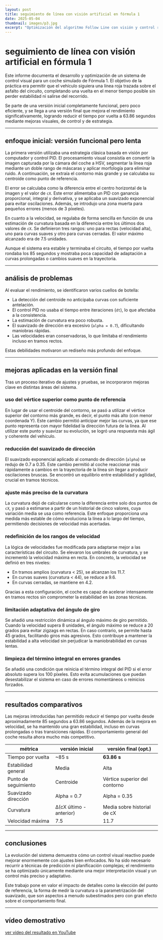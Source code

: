 ```yaml
---
layout: post  
title: seguimiento de línea con visión artificial en fórmula 1  
date: 2025-05-04  
thumbnail: images/p3.jpg  
excerpt: "Optimización del algoritmo Follow Line con visión y control reactivo"  
---
```


# seguimiento de línea con visión artificial en fórmula 1

Este informe documenta el desarrollo y optimización de un sistema de control visual para un coche simulado de Fórmula 1. El objetivo de la práctica era permitir que el vehículo siguiera una línea roja trazada sobre el asfalto del circuito, completando una vuelta en el menor tiempo posible sin perder estabilidad ni salirse del recorrido.

Se parte de una versión inicial completamente funcional, pero poco eficiente, y se llega a una versión final que mejora el rendimiento significativamente, logrando reducir el tiempo por vuelta a 63.86 segundos mediante mejoras visuales, de control y de estrategia.

---

## enfoque inicial: versión funcional pero lenta

La primera versión utilizaba una estrategia clásica basada en visión por computador y control PID. El procesamiento visual consistía en convertir la imagen capturada por la cámara del coche a HSV, segmentar la línea roja mediante un doble rango de máscaras y aplicar morfología para eliminar ruido. A continuación, se extraía el contorno más grande y se calculaba su centroide como punto de referencia.

El error se calculaba como la diferencia entre el centro horizontal de la imagen y el valor de `cX`. Este error alimentaba un PID con ganancia proporcional, integral y derivativa, y se aplicaba un suavizado exponencial para evitar oscilaciones. Además, se introdujo una zona muerta para pequeños errores (menos de 3 píxeles).

En cuanto a la velocidad, se regulaba de forma sencilla en función de una estimación de curvatura basada en la diferencia entre los últimos dos valores de `cX`. Se definieron tres rangos: uno para rectas (velocidad alta), uno para curvas suaves y otro para curvas cerradas. El valor máximo alcanzado era de 7.5 unidades.

Aunque el sistema era estable y terminaba el circuito, el tiempo por vuelta rondaba los 85 segundos y mostraba poca capacidad de adaptación a curvas prolongadas o cambios suaves en la trayectoria.

---

## análisis de problemas

Al evaluar el rendimiento, se identificaron varios cuellos de botella:

- La detección del centroide no anticipaba curvas con suficiente antelación.
- El control PID no usaba el tiempo entre iteraciones (`dt`), lo que afectaba a la consistencia.
- La estimación de curvatura era poco robusta.
- El suavizado de dirección era excesivo (`alpha = 0.7`), dificultando maniobras rápidas.
- Las velocidades eran conservadoras, lo que limitaba el rendimiento incluso en tramos rectos.

Estas debilidades motivaron un rediseño más profundo del enfoque.

---

## mejoras aplicadas en la versión final

Tras un proceso iterativo de ajustes y pruebas, se incorporaron mejoras clave en distintas áreas del sistema.

### uso del vértice superior como punto de referencia

En lugar de usar el centroide del contorno, se pasó a utilizar el vértice superior del contorno más grande, es decir, el punto más alto (con menor coordenada Y). Este cambio permitió anticipar mejor las curvas, ya que ese punto representa con mayor fidelidad la dirección futura de la línea. Al utilizar este punto y suavizar su evolución, se logró una respuesta más ágil y coherente del vehículo.

### reducción del suavizado de dirección

El suavizado exponencial aplicado al comando de dirección (`alpha`) se redujo de 0.7 a 0.35. Este cambio permitió al coche reaccionar más rápidamente a cambios en la trayectoria de la línea sin llegar a producir oscilaciones bruscas. Se encontró un equilibrio entre estabilidad y agilidad, crucial en tramos técnicos.

### ajuste más preciso de la curvatura

La curvatura dejó de calcularse como la diferencia entre solo dos puntos de `cX`, y pasó a estimarse a partir de un historial de cinco valores, cuya variación media se usa como referencia. Este enfoque proporciona una medida más estable de cómo evoluciona la línea a lo largo del tiempo, permitiendo decisiones de velocidad más acertadas.

### redefinición de los rangos de velocidad

La lógica de velocidades fue modificada para adaptarse mejor a las características del circuito. Se elevaron los umbrales de curvatura, y se incrementó la velocidad máxima en recta. En concreto, la velocidad se definió en tres niveles:

- En tramos amplios (curvatura < 25), se alcanzan los 11.7.
- En curvas suaves (curvatura < 44), se reduce a 9.6.
- En curvas cerradas, se mantiene en 4.2.

Gracias a esta configuración, el coche es capaz de acelerar intensamente en tramos rectos sin comprometer la estabilidad en las zonas técnicas.

### limitación adaptativa del ángulo de giro

Se añadió una restricción dinámica al ángulo máximo de giro permitido. Cuando la velocidad supera 8 unidades, el ángulo máximo se reduce a 20 grados para evitar zigzags en rectas. En caso contrario, se permite hasta 45 grados, facilitando giros más agresivos. Esto contribuye a mantener la estabilidad a alta velocidad sin perjudicar la maniobrabilidad en curvas lentas.

### limpieza del término integral en errores grandes

Se añadió una condición que reinicia el término integral del PID si el error absoluto supera los 100 píxeles. Esto evita acumulaciones que puedan desestabilizar el sistema en caso de errores momentáneos o reinicios forzados.

---

## resultados comparativos

Las mejoras introducidas han permitido reducir el tiempo por vuelta desde aproximadamente 85 segundos a 63.86 segundos. Además de la mejora en velocidad, se ha mantenido una gran estabilidad, incluso en curvas prolongadas o tras transiciones rápidas. El comportamiento general del coche resulta ahora mucho más competitivo.

| métrica                  | versión inicial     | versión final (opt.)     |
|--------------------------|----------------------|----------------------------|
| Tiempo por vuelta        | ~85 s                | **63.86 s**                |
| Estabilidad general      | Media                | Alta                       |
| Punto de seguimiento     | Centroide            | Vértice superior del contorno |
| Suavizado dirección      | Alpha = 0.7          | Alpha = 0.35               |
| Curvatura                | Δ(cX último - anterior) | Media sobre historial de cX |
| Velocidad máxima         | 7.5                  | 11.7                       |

---

## conclusiones

La evolución del sistema demuestra cómo un control visual reactivo puede mejorar enormemente con ajustes bien enfocados. No ha sido necesario recurrir a técnicas de predicción ni planificación complejas; el rendimiento se ha optimizado únicamente mediante una mejor interpretación visual y un control más preciso y adaptativo.

Este trabajo pone en valor el impacto de detalles como la elección del punto de referencia, la forma de medir la curvatura o la parametrización del suavizado, que son aspectos a menudo subestimados pero con gran efecto sobre el comportamiento final.

---

## vídeo demostrativo

[ver vídeo del resultado en YouTube](https://www.youtube.com/watch?v=AQUI_TU_VIDEO)
